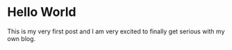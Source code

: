 # Hello World

This is my very first post and I am very excited to finally get serious with my own blog.
